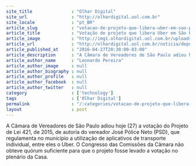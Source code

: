 ```yaml
---
site_title               : "Olhar Digital"
site_url                 : "http://olhardigital.uol.com.br"
site_locale              : "pt_BR"
article_slug             : "votacao-de-projeto-que-libera-uber-em-sao-paulo-e-adiada"
article_title            : "Votação de projeto que libera Uber em São Paulo é adiada"
article_image            : "http://img1.olhardigital.uol.com.br/uploads/acervo_imagens/2016/04/20160412185138_660_420.jpg"
article_url              : "http://olhardigital.uol.com.br/noticia/deputados-xx-projeto-que-libera-uber-em-sao-paulo/57714"
article_published_at     : "2016-04-27T20:30:00-03:00"
article_description      : "A Câmara de Vereadores de São Paulo adiou hoje (27) a votação do Projeto de Lei 421, de 2015, de autoria do vereador José Pólice Neto (PSD), que regulamenta no município a utilização de aplicativos de transporte individual, entre eles o Uber. O Congresso das Comissões da Câmara não obteve quórum suficiente para que o projeto fosse levado a votação no plenário da Casa."
article_author_name      : "Leonardo Pereira"
article_author_image     : null
article_author_biography : null
article_author_profile   : null
article_author_facebook  : null
article_author_twitter   : null
category                 : ['technology']
tags                     : ['Olhar Digital']
permalink                : "/:categories/votacao-de-projeto-que-libera-uber-em-sao-paulo-e-adiada/"
layout                   : post
---
```


A Câmara de Vereadores de São Paulo adiou hoje (27) a votação do Projeto de Lei 421, de 2015, de autoria do vereador José Pólice Neto (PSD), que regulamenta no município a utilização de aplicativos de transporte individual, entre eles o Uber. O Congresso das Comissões da Câmara não obteve quórum suficiente para que o projeto fosse levado a votação no plenário da Casa.
